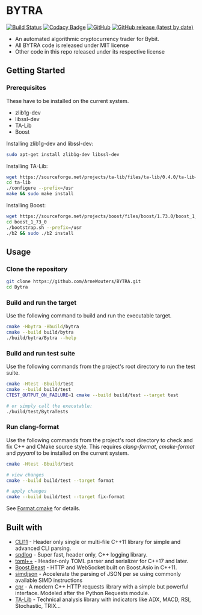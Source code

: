 # BYTRA

[![Build Status](https://travis-ci.com/ArneWouters/BYTRA.svg?token=whAYzQpaYXnwwohSyHG7&branch=master)](https://travis-ci.com/ArneWouters/BYTRA)
[![Codacy Badge](https://app.codacy.com/project/badge/Grade/0fbd7c39a3aa48859870b476a91c28a4)](https://www.codacy.com/gh/ArneWouters/BYTRA/dashboard?utm_source=github.com&amp;utm_medium=referral&amp;utm_content=ArneWouters/BYTRA&amp;utm_campaign=Badge_Grade)
[![GitHub](https://img.shields.io/github/license/ArneWouters/BYTRA?color=blue)](https://github.com/ArneWouters/BYTRA/blob/master/LICENSE)
[![GitHub release (latest by date)](https://img.shields.io/github/v/release/ArneWouters/BYTRA)](https://github.com/ArneWouters/BYTRA/releases/latest)

* An automated algorithmic cryptocurrency trader for Bybit.
* All BYTRA code is released under MIT license
* Other code in this repo released under its respective license

## Getting Started

### Prerequisites

These have to be installed on the current system.
 * zlib1g-dev
 * libssl-dev
 * TA-Lib
 * Boost
 
Installing zlib1g-dev and libssl-dev:

```bash
sudo apt-get install zlib1g-dev libssl-dev
```
 
Installing TA-Lib:

```bash
wget https://sourceforge.net/projects/ta-lib/files/ta-lib/0.4.0/ta-lib-0.4.0-src.tar.gz && tar -xvzf ta-lib-0.4.0-src.tar.gz > /dev/null
cd ta-lib
./configure --prefix=/usr
make && sudo make install
```
 
Installing Boost:

```bash
wget https://sourceforge.net/projects/boost/files/boost/1.73.0/boost_1_73_0.tar.gz && tar -xvzf boost_1_73_0.tar.gz > /dev/null
cd boost_1_73_0
./bootstrap.sh --prefix=/usr
./b2 && sudo ./b2 install
```

## Usage

### Clone the repository

```bash
git clone https://github.com/ArneWouters/BYTRA.git
cd Bytra
```

### Build and run the target

Use the following command to build and run the executable target.

```bash
cmake -Hbytra -Bbuild/bytra
cmake --build build/bytra
./build/bytra/Bytra --help
```

### Build and run test suite

Use the following commands from the project's root directory to run the test suite.

```bash
cmake -Htest -Bbuild/test
cmake --build build/test
CTEST_OUTPUT_ON_FAILURE=1 cmake --build build/test --target test

# or simply call the executable: 
./build/test/BytraTests
```

### Run clang-format

Use the following commands from the project's root directory to check and fix C++ and CMake source style.
This requires _clang-format_, _cmake-format_ and _pyyaml_ to be installed on the current system.

```bash
cmake -Htest -Bbuild/test

# view changes
cmake --build build/test --target format

# apply changes
cmake --build build/test --target fix-format
```

See [Format.cmake](https://github.com/TheLartians/Format.cmake) for details.

## Built with
 * [CLI11](https://github.com/CLIUtils/CLI11) - Header only single or multi-file C++11 library for simple and advanced CLI parsing.
 * [spdlog](https://github.com/gabime/spdlog) - Super fast, header only, C++ logging library.
 * [toml++](https://github.com/marzer/tomlplusplus) - Header-only TOML parser and serializer for C++17 and later.
 * [Boost.Beast](https://github.com/boostorg/beast) - HTTP and WebSocket built on Boost.Asio in C++11.
 * [simdjson](https://github.com/lemire/simdjson) - Accelerate the parsing of JSON per se using commonly available SIMD instructions
 * [cpr](https://github.com/whoshuu/cpr) - A modern C++ HTTP requests library with a simple but powerful interface. Modeled after the Python Requests module.
 * [TA-Lib](https://sourceforge.net/projects/ta-lib/) - Technical analysis library with indicators like ADX, MACD, RSI, Stochastic, TRIX...
